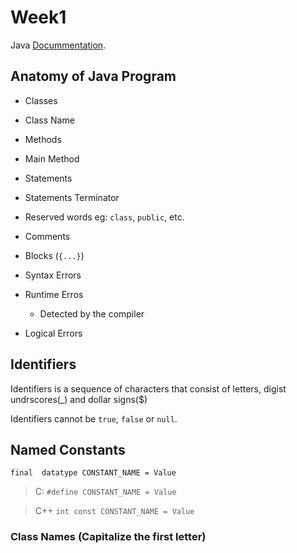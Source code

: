 # Week1

Java [Docummentation](https://docs.oracle.com/javase/7/docs/api/index.html).

## Anatomy of Java Program 

- Classes 
- Class Name
- Methods
- Main Method
- Statements
- Statements Terminator
- Reserved words eg: `class`, `public`, etc.
- Comments
- Blocks (`{...}`)

- Syntax Errors
- Runtime Erros
    - Detected by the compiler
- Logical Errors

## Identifiers 
Identifiers is a sequence of characters that consist of letters, digist undrscores(_) and dollar signs($)

Identifiers cannot be `true`, `false` or `null`.

## Named Constants

`final  datatype CONSTANT_NAME = Value`
> C: `#define CONSTANT_NAME = Value`

> C++  `int const CONSTANT_NAME = Value`

### Class Names (Capitalize the first letter)